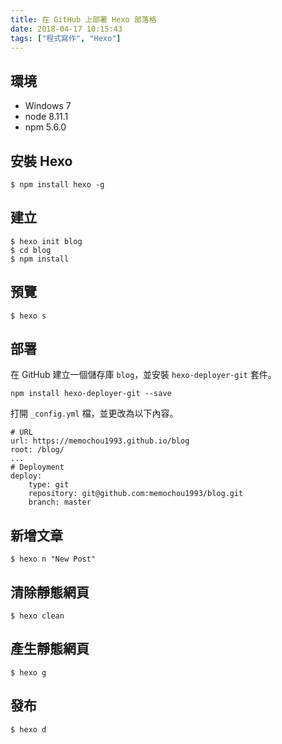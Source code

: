 ```yaml
---
title: 在 GitHub 上部署 Hexo 部落格
date: 2018-04-17 10:15:43
tags: ["程式寫作", "Hexo"]
---
```


## 環境
- Windows 7
- node 8.11.1
- npm 5.6.0

## 安裝 Hexo
```
$ npm install hexo -g
```
## 建立
```
$ hexo init blog
$ cd blog
$ npm install
```

## 預覽
```
$ hexo s
```

## 部署
在 GitHub 建立一個儲存庫 `blog`，並安裝 `hexo-deployer-git` 套件。
```
npm install hexo-deployer-git --save
```
打開 `_config.yml` 檔，並更改為以下內容。
```
# URL
url: https://memochou1993.github.io/blog
root: /blog/
...
# Deployment
deploy:
    type: git
    repository: git@github.com:memochou1993/blog.git
    branch: master
```

## 新增文章
```
$ hexo n "New Post"
```

## 清除靜態網頁
```
$ hexo clean
```

## 產生靜態網頁
```
$ hexo g
```

## 發布
```
$ hexo d
```